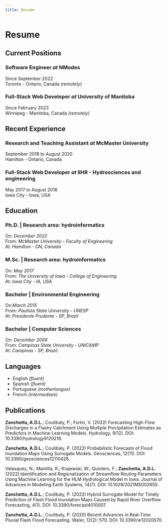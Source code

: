 ```yaml
---
title: Resume
---
```


# Resume

<div class='resume'>

## Current Positions

### Software Engineer *at* NModes

Since September 2022 <br/>
Toronto - Ontario, Canada *(remotely)*

### Full-Stack Web Developer *at* University of Manitoba

Since February 2023<br/>
Winnipeg - Manitoba, Canada *(remotely)*

## Recent Experience

### Research and Teaching Assistant *at* McMaster University

September 2018 to August 2020<br />
Hamilton - Ontario, Canada<br />

### Full-Stack Web Developer *at* IIHR - Hydrosciences and engineering

May 2017 to August 2018<br />
Iowa City - Iowa, USA<br />

## Education

### Ph.D. | Research area: hydroinformatics
On: *December 2022*<br />
From: *McMaster University* - *Faculty of Engineering*<br />
At: *Hamilton - ON, Canada*

### M.Sc. | Research area: hydroinformatics
On: *May 2017*<br />
From: *The University of Iowa* - *College of Engineering*<br />
At: *Iowa City - IA, USA*

### Bachelor | Environmental Engineering
On:*March 2015*<br />
From: *Paulista State University - UNESP*<br />
At: *Presidente Prudente - SP, Brazil*

### Bachelor | Computer Sciences

On: *December 2009*<br />
From: *Campinas State University - UNICAMP*<br />
At: *Campinas - SP, Brazil*

## Languages

- English *(fluent)*
- Spanish *(fluent)*
- Portuguese *(mothertongue)*
- French *(intermediare)*

## Publications

**Zanchetta, A.D.L.**; Coulibaly, P.; Fortin, V. (2022) Forecasting High-Flow Discharges in a Flashy Catchment Using Multiple Precipitation Estimates as Predictors in Machine Learning Models. Hydrology, 9(12). DOI: 10.3390/hydrology9120216.

**Zanchetta, A.D.L.**; Coulibaly, P. (2022) Probabilistic Forecasts of Flood Inundation Maps Using Surrogate Models. Geosciences, 12(11). DOI: 10.3390/geosciences12110426.

Velasquez, N.; Mantilla, R.; Krajewski, W.; Quintero, F.; **Zanchetta, A.D.L.** (2022) Identification and Regionalization of Streamflow Routing Parameters Using Machine Learning for the HLM Hydrological Model in Iowa. Journal of Advances in Modeling Earth Systems, 14(7). DOI: 10.1029/2021MS002855.

**Zanchetta, A.D.L.**; Coulibaly, P. (2022) Hybrid Surrogate Model for Timely Prediction of Flash Flood Inundation Maps Caused by Rapid River Overflow. Forecasting, 4(1). DOI: 10.3390/forecast4010007.

**Zanchetta, A.D.L.**; Coulibaly, P. (2020) Recent Advances in Real-Time Pluvial Flash Flood Forecasting. Water, 12(2): 570. DOI: 10.3390/w12020570.

</div>